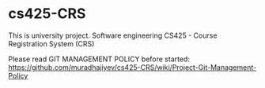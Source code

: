 # cs425-CRS
This is university project. Software engineering CS425 - Course Registration System (CRS)


Please read GIT MANAGEMENT POLICY before started: 
https://github.com/muradhajiyev/cs425-CRS/wiki/Project-Git-Management-Policy
